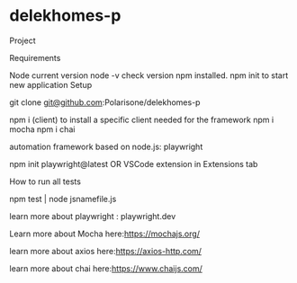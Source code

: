 # delekhomes-p
Project 

Requirements

Node current version  node -v check version npm installed. npm init to start new application Setup

git clone git@github.com:Polarisone/delekhomes-p

npm i (client) to install a specific client needed for the framework npm i mocha npm i chai

automation framework based on node.js: playwright

npm init playwright@latest OR VSCode extension in Extensions tab

How to run all tests

npm test | node jsnamefile.js

learn more about playwright : playwright.dev

Learn more about Mocha here:https://mochajs.org/

learn more about axios here:https://axios-http.com/

learn more about chai here:https://www.chaijs.com/
